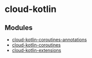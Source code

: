# cloud-kotlin

## Modules

<div class="grid cards" markdown>

- [cloud-kotlin-coroutines-annotations](./annotations.md)
- [cloud-kotlin-coroutines](./coroutines.md)
- [cloud-kotlin-extensions](./extensions.md)

</div>
